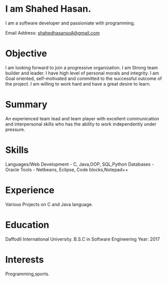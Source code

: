 # I am Shahed Hasan.
I am a software developer and passioniate with programming.

Email Address: shahedhasansoA@gmail.com


# Objective
I am looking forward to join a progressive organization. I am Strong team builder and leader. I have high level of personal morals and integrity. I am Goal oriented, self-motivated and committed to the successful outcome of the project. I am willing to work hard and have a great desire to learn.

# Summary
An experienced team lead and team player with excellent communication and interpersonal skills who has the ability to work independently under pressure.

# Skills
Languages/Web Development	- C, Java,OOP, SQL,Python
Databases	- Oracle 
Tools - 	Netbeans, Eclipse, Code blocks,Notepad++
	 
# Experience

Various Projects on C and Java language.

# Education
Daffodil International University. 
B.S.C in Software Engineering
Year: 2017
 
 # Interests
Programming,sports.



